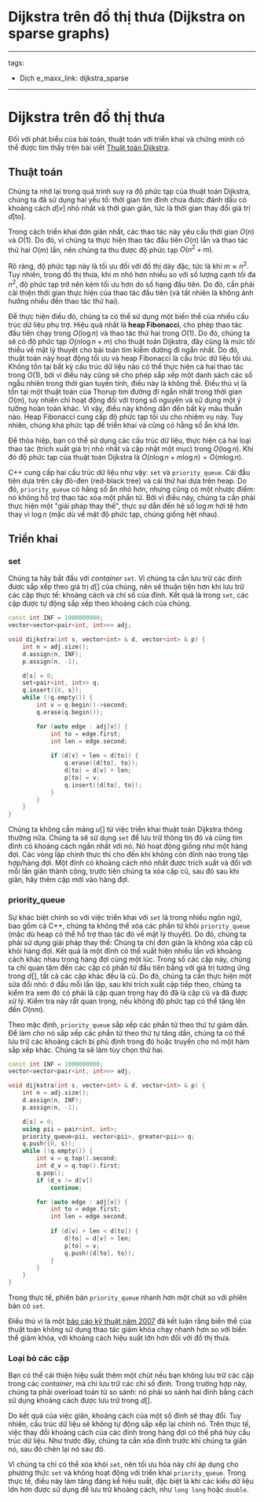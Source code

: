 # Dijkstra trên đồ thị thưa (Dijkstra on sparse graphs)

---
tags:
  - Dịch
e_maxx_link: dijkstra_sparse
---

# Dijkstra trên đồ thị thưa

Đối với phát biểu của bài toán, thuật toán với triển khai và chứng minh có thể được tìm thấy trên bài viết [Thuật toán Dijkstra](dijkstra.md).

## Thuật toán

Chúng ta nhớ lại trong quá trình suy ra độ phức tạp của thuật toán Dijkstra, chúng ta đã sử dụng hai yếu tố:
thời gian tìm đỉnh chưa được đánh dấu có khoảng cách $d[v]$ nhỏ nhất và thời gian giãn, tức là thời gian thay đổi giá trị $d[\text{to}]$.

Trong cách triển khai đơn giản nhất, các thao tác này yêu cầu thời gian $O(n)$ và $O(1)$.
Do đó, vì chúng ta thực hiện thao tác đầu tiên $O(n)$ lần và thao tác thứ hai $O(m)$ lần, nên chúng ta thu được độ phức tạp $O(n^2 + m)$.

Rõ ràng, độ phức tạp này là tối ưu đối với đồ thị dày đặc, tức là khi $m \approx n^2$.
Tuy nhiên, trong đồ thị thưa, khi $m$ nhỏ hơn nhiều so với số lượng cạnh tối đa $n^2$, độ phức tạp trở nên kém tối ưu hơn do số hạng đầu tiên.
Do đó, cần phải cải thiện thời gian thực hiện của thao tác đầu tiên (và tất nhiên là không ảnh hưởng nhiều đến thao tác thứ hai).

Để thực hiện điều đó, chúng ta có thể sử dụng một biến thể của nhiều cấu trúc dữ liệu phụ trợ.
Hiệu quả nhất là **heap Fibonacci**, cho phép thao tác đầu tiên chạy trong $O(\log n)$ và thao tác thứ hai trong $O(1)$.
Do đó, chúng ta sẽ có độ phức tạp $O(n \log n + m)$ cho thuật toán Dijkstra, đây cũng là mức tối thiểu về mặt lý thuyết cho bài toán tìm kiếm đường đi ngắn nhất.
Do đó, thuật toán này hoạt động tối ưu và heap Fibonacci là cấu trúc dữ liệu tối ưu.
Không tồn tại bất kỳ cấu trúc dữ liệu nào có thể thực hiện cả hai thao tác trong $O(1)$, bởi vì điều này cũng sẽ cho phép sắp xếp một danh sách các số ngẫu nhiên trong thời gian tuyến tính, điều này là không thể.
Điều thú vị là tồn tại một thuật toán của Thorup tìm đường đi ngắn nhất trong thời gian $O(m)$, tuy nhiên chỉ hoạt động đối với trọng số nguyên và sử dụng một ý tưởng hoàn toàn khác.
Vì vậy, điều này không dẫn đến bất kỳ mâu thuẫn nào.
Heap Fibonacci cung cấp độ phức tạp tối ưu cho nhiệm vụ này.
Tuy nhiên, chúng khá phức tạp để triển khai và cũng có hằng số ẩn khá lớn.

Để thỏa hiệp, bạn có thể sử dụng các cấu trúc dữ liệu, thực hiện cả hai loại thao tác (trích xuất giá trị nhỏ nhất và cập nhật một mục) trong $O(\log n)$.
Khi đó độ phức tạp của thuật toán Dijkstra là $O(n \log n + m \log n) = O(m \log n)$.

C++ cung cấp hai cấu trúc dữ liệu như vậy: `set` và `priority_queue`.
Cái đầu tiên dựa trên cây đỏ-đen (red-black tree) và cái thứ hai dựa trên heap.
Do đó, `priority_queue` có hằng số ẩn nhỏ hơn, nhưng cũng có một nhược điểm:
nó không hỗ trợ thao tác xóa một phần tử.
Bởi vì điều này, chúng ta cần phải thực hiện một "giải pháp thay thế", thực sự dẫn đến hệ số $\log m$ hơi tệ hơn thay vì $\log n$ (mặc dù về mặt độ phức tạp, chúng giống hệt nhau).

## Triển khai

### set

Chúng ta hãy bắt đầu với _container_ `set`.
Vì chúng ta cần lưu trữ các đỉnh được sắp xếp theo giá trị $d[]$ của chúng, nên sẽ thuận tiện hơn khi lưu trữ các cặp thực tế: khoảng cách và chỉ số của đỉnh.
Kết quả là trong `set`, các cặp được tự động sắp xếp theo khoảng cách của chúng.

```{.cpp file=dijkstra_sparse_set}
const int INF = 1000000000;
vector<vector<pair<int, int>>> adj;

void dijkstra(int s, vector<int> & d, vector<int> & p) {
    int n = adj.size();
    d.assign(n, INF);
    p.assign(n, -1);

    d[s] = 0;
    set<pair<int, int>> q;
    q.insert({0, s});
    while (!q.empty()) {
        int v = q.begin()->second;
        q.erase(q.begin());

        for (auto edge : adj[v]) {
            int to = edge.first;
            int len = edge.second;
            
            if (d[v] + len < d[to]) {
                q.erase({d[to], to});
                d[to] = d[v] + len;
                p[to] = v;
                q.insert({d[to], to});
            }
        }
    }
}
```

Chúng ta không cần mảng $u[]$ từ việc triển khai thuật toán Dijkstra thông thường nữa.
Chúng ta sẽ sử dụng `set` để lưu trữ thông tin đó và cũng tìm đỉnh có khoảng cách ngắn nhất với nó.
Nó hoạt động giống như một hàng đợi.
Các vòng lặp chính thực thi cho đến khi không còn đỉnh nào trong tập hợp/hàng đợi.
Một đỉnh có khoảng cách nhỏ nhất được trích xuất và đối với mỗi lần giãn thành công, trước tiên chúng ta xóa cặp cũ, sau đó sau khi giãn, hãy thêm cặp mới vào hàng đợi.

### priority_queue

Sự khác biệt chính so với việc triển khai với `set` là trong nhiều ngôn ngữ, bao gồm cả C++, chúng ta không thể xóa các phần tử khỏi `priority_queue` (mặc dù heap có thể hỗ trợ thao tác đó về mặt lý thuyết).
Do đó, chúng ta phải sử dụng giải pháp thay thế:
Chúng ta chỉ đơn giản là không xóa cặp cũ khỏi hàng đợi.
Kết quả là một đỉnh có thể xuất hiện nhiều lần với khoảng cách khác nhau trong hàng đợi cùng một lúc.
Trong số các cặp này, chúng ta chỉ quan tâm đến các cặp có phần tử đầu tiên bằng với giá trị tương ứng trong $d[]$, tất cả các cặp khác đều là cũ.
Do đó, chúng ta cần thực hiện một sửa đổi nhỏ:
ở đầu mỗi lần lặp, sau khi trích xuất cặp tiếp theo, chúng ta kiểm tra xem đó có phải là cặp quan trọng hay đó đã là cặp cũ và đã được xử lý.
Kiểm tra này rất quan trọng, nếu không độ phức tạp có thể tăng lên đến $O(n m)$.

Theo mặc định, `priority_queue` sắp xếp các phần tử theo thứ tự giảm dần.
Để làm cho nó sắp xếp các phần tử theo thứ tự tăng dần, chúng ta có thể lưu trữ các khoảng cách bị phủ định trong đó hoặc truyền cho nó một hàm sắp xếp khác.
Chúng ta sẽ làm tùy chọn thứ hai.

```{.cpp file=dijkstra_sparse_pq}
const int INF = 1000000000;
vector<vector<pair<int, int>>> adj;

void dijkstra(int s, vector<int> & d, vector<int> & p) {
    int n = adj.size();
    d.assign(n, INF);
    p.assign(n, -1);

    d[s] = 0;
    using pii = pair<int, int>;
    priority_queue<pii, vector<pii>, greater<pii>> q;
    q.push({0, s});
    while (!q.empty()) {
        int v = q.top().second;
        int d_v = q.top().first;
        q.pop();
        if (d_v != d[v])
            continue;

        for (auto edge : adj[v]) {
            int to = edge.first;
            int len = edge.second;
            
            if (d[v] + len < d[to]) {
                d[to] = d[v] + len;
                p[to] = v;
                q.push({d[to], to});
            }
        }
    }
}
```

Trong thực tế, phiên bản `priority_queue` nhanh hơn một chút so với phiên bản có `set`.

Điều thú vị là một [báo cáo kỹ thuật năm 2007](https://www3.cs.stonybrook.edu/~rezaul/papers/TR-07-54.pdf) đã kết luận rằng biến thể của thuật toán không sử dụng thao tác giảm khóa chạy nhanh hơn so với biến thể giảm khóa, với khoảng cách hiệu suất lớn hơn đối với đồ thị thưa.

### Loại bỏ các cặp

Bạn có thể cải thiện hiệu suất thêm một chút nếu bạn không lưu trữ các cặp trong các _container_, mà chỉ lưu trữ các chỉ số đỉnh.
Trong trường hợp này, chúng ta phải overload toán tử so sánh:
nó phải so sánh hai đỉnh bằng cách sử dụng khoảng cách được lưu trữ trong $d[]$.

Do kết quả của việc giãn, khoảng cách của một số đỉnh sẽ thay đổi.
Tuy nhiên, cấu trúc dữ liệu sẽ không tự động sắp xếp lại chính nó.
Trên thực tế, việc thay đổi khoảng cách của các đỉnh trong hàng đợi có thể phá hủy cấu trúc dữ liệu.
Như trước đây, chúng ta cần xóa đỉnh trước khi chúng ta giãn nó, sau đó chèn lại nó sau đó.

Vì chúng ta chỉ có thể xóa khỏi `set`, nên tối ưu hóa này chỉ áp dụng cho phương thức `set` và không hoạt động với triển khai `priority_queue`.
Trong thực tế, điều này làm tăng đáng kể hiệu suất, đặc biệt là khi các kiểu dữ liệu lớn hơn được sử dụng để lưu trữ khoảng cách, như `long long` hoặc `double`.



